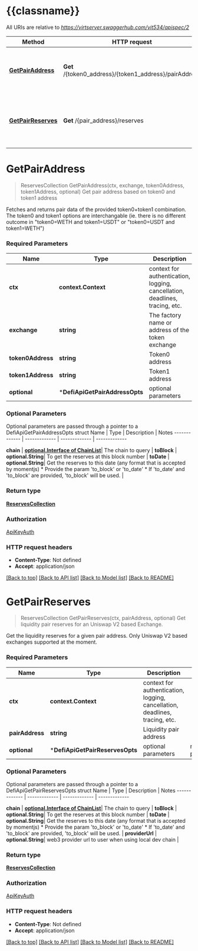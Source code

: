 # {{classname}}

All URIs are relative to *https://virtserver.swaggerhub.com/vit534/apispec/2*

Method | HTTP request | Description
------------- | ------------- | -------------
[**GetPairAddress**](DefiApi.md#GetPairAddress) | **Get** /{token0_address}/{token1_address}/pairAddress | Get pair address based on token0 and token1 address
[**GetPairReserves**](DefiApi.md#GetPairReserves) | **Get** /{pair_address}/reserves | Get liquidity pair reserves for an Uniswap V2 based Exchange.

# **GetPairAddress**
> ReservesCollection GetPairAddress(ctx, exchange, token0Address, token1Address, optional)
Get pair address based on token0 and token1 address

Fetches and returns pair data of the provided token0+token1 combination. The token0 and token1 options are interchangable (ie. there is no different outcome in \"token0=WETH and token1=USDT\" or \"token0=USDT and token1=WETH\") 

### Required Parameters

Name | Type | Description  | Notes
------------- | ------------- | ------------- | -------------
 **ctx** | **context.Context** | context for authentication, logging, cancellation, deadlines, tracing, etc.
  **exchange** | **string**| The factory name or address of the token exchange | 
  **token0Address** | **string**| Token0 address | 
  **token1Address** | **string**| Token1 address | 
 **optional** | ***DefiApiGetPairAddressOpts** | optional parameters | nil if no parameters

### Optional Parameters
Optional parameters are passed through a pointer to a DefiApiGetPairAddressOpts struct
Name | Type | Description  | Notes
------------- | ------------- | ------------- | -------------



 **chain** | [**optional.Interface of ChainList**](.md)| The chain to query | 
 **toBlock** | **optional.String**| To get the reserves at this block number | 
 **toDate** | **optional.String**| Get the reserves to this date (any format that is accepted by momentjs) * Provide the param &#x27;to_block&#x27; or &#x27;to_date&#x27; * If &#x27;to_date&#x27; and &#x27;to_block&#x27; are provided, &#x27;to_block&#x27; will be used.  | 

### Return type

[**ReservesCollection**](reservesCollection.md)

### Authorization

[ApiKeyAuth](../README.md#ApiKeyAuth)

### HTTP request headers

 - **Content-Type**: Not defined
 - **Accept**: application/json

[[Back to top]](#) [[Back to API list]](../README.md#documentation-for-api-endpoints) [[Back to Model list]](../README.md#documentation-for-models) [[Back to README]](../README.md)

# **GetPairReserves**
> ReservesCollection GetPairReserves(ctx, pairAddress, optional)
Get liquidity pair reserves for an Uniswap V2 based Exchange.

Get the liquidity reserves for a given pair address. Only Uniswap V2 based exchanges supported at the moment.

### Required Parameters

Name | Type | Description  | Notes
------------- | ------------- | ------------- | -------------
 **ctx** | **context.Context** | context for authentication, logging, cancellation, deadlines, tracing, etc.
  **pairAddress** | **string**| Liquidity pair address | 
 **optional** | ***DefiApiGetPairReservesOpts** | optional parameters | nil if no parameters

### Optional Parameters
Optional parameters are passed through a pointer to a DefiApiGetPairReservesOpts struct
Name | Type | Description  | Notes
------------- | ------------- | ------------- | -------------

 **chain** | [**optional.Interface of ChainList**](.md)| The chain to query | 
 **toBlock** | **optional.String**| To get the reserves at this block number | 
 **toDate** | **optional.String**| Get the reserves to this date (any format that is accepted by momentjs) * Provide the param &#x27;to_block&#x27; or &#x27;to_date&#x27; * If &#x27;to_date&#x27; and &#x27;to_block&#x27; are provided, &#x27;to_block&#x27; will be used.  | 
 **providerUrl** | **optional.String**| web3 provider url to user when using local dev chain | 

### Return type

[**ReservesCollection**](reservesCollection.md)

### Authorization

[ApiKeyAuth](../README.md#ApiKeyAuth)

### HTTP request headers

 - **Content-Type**: Not defined
 - **Accept**: application/json

[[Back to top]](#) [[Back to API list]](../README.md#documentation-for-api-endpoints) [[Back to Model list]](../README.md#documentation-for-models) [[Back to README]](../README.md)

